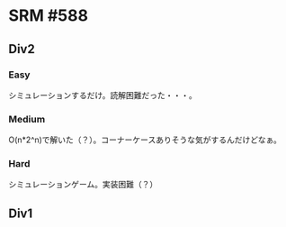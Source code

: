 # SRM #588

## Div2

### Easy
シミュレーションするだけ。読解困難だった・・・。

### Medium
O(n*2^n)で解いた（？）。コーナーケースありそうな気がするんだけどなぁ。

### Hard
シミュレーションゲーム。実装困難（？）

## Div1
